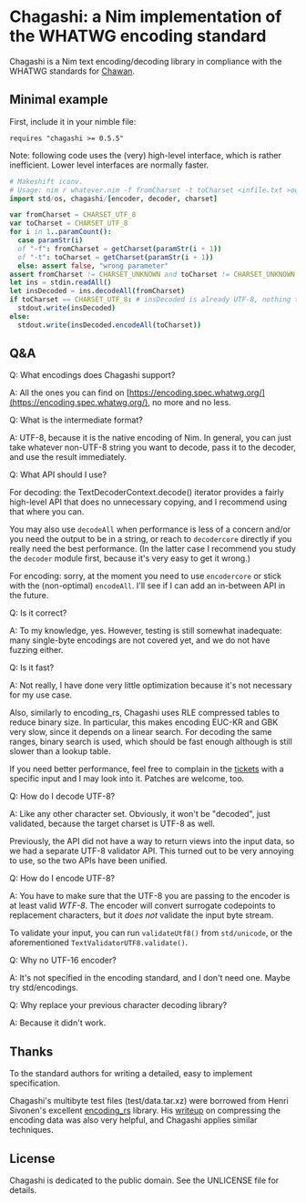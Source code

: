 # Chagashi: a Nim implementation of the WHATWG encoding standard

Chagashi is a Nim text encoding/decoding library in compliance with the WHATWG
standards for [Chawan](https://sr.ht/~bptato/chawan).

## Minimal example

First, include it in your nimble file:

```
requires "chagashi >= 0.5.5"
```

Note: following code uses the (very) high-level interface, which is rather
inefficient. Lower level interfaces are normally faster.

```Nim
# Makeshift iconv.
# Usage: nim r whatever.nim -f fromCharset -t toCharset <infile.txt >outfile.txt
import std/os, chagashi/[encoder, decoder, charset]

var fromCharset = CHARSET_UTF_8
var toCharset = CHARSET_UTF_8
for i in 1..paramCount():
  case paramStr(i)
  of "-f": fromCharset = getCharset(paramStr(i + 1))
  of "-t": toCharset = getCharset(paramStr(i + 1))
  else: assert false, "wrong parameter"
assert fromCharset != CHARSET_UNKNOWN and toCharset != CHARSET_UNKNOWN
let ins = stdin.readAll()
let insDecoded = ins.decodeAll(fromCharset)
if toCharset == CHARSET_UTF_8: # insDecoded is already UTF-8, nothing to do
  stdout.write(insDecoded)
else:
  stdout.write(insDecoded.encodeAll(toCharset))
```

## Q&A

Q: What encodings does Chagashi support?

A: All the ones you can find on
[https://encoding.spec.whatwg.org/](https://encoding.spec.whatwg.org/), no
more and no less.

Q: What is the intermediate format?

A: UTF-8, because it is the native encoding of Nim. In general, you can just
take whatever non-UTF-8 string you want to decode, pass it to the decoder, and
use the result immediately.

Q: What API should I use?

For decoding: the TextDecoderContext.decode() iterator provides a fairly
high-level API that does no unnecessary copying, and I recommend using that
where you can.

You may also use `decodeAll` when performance is less of a concern and/or you
need the output to be in a string, or reach to `decodercore` directly if you
really need the best performance. (In the latter case I recommend you study the
`decoder` module first, because it's very easy to get it wrong.)

For encoding: sorry, at the moment you need to use `encodercore` or stick with
the (non-optimal) `encodeAll`. I'll see if I can add an in-between API in the
future.

Q: Is it correct?

A: To my knowledge, yes. However, testing is still somewhat inadequate: many
single-byte encodings are not covered yet, and we do not have fuzzing either.

Q: Is it fast?

A: Not really, I have done very little optimization because it's not necessary
for my use case.

Also, similarly to encoding_rs, Chagashi uses RLE compressed tables to reduce
binary size. In particular, this makes encoding EUC-KR and GBK very slow, since
it depends on a linear search. For decoding the same ranges, binary search is
used, which should be fast enough although is still slower than a lookup table.

If you need better performance, feel free to complain in the
[tickets](https://todo.sr.ht/~bptato/chawan) with a specific input and I may
look into it. Patches are welcome, too.

Q: How do I decode UTF-8?

A: Like any other character set. Obviously, it won't be "decoded", just
validated, because the target charset is UTF-8 as well.

Previously, the API did not have a way to return views into the input data, so
we had a separate UTF-8 validator API. This turned out to be very annoying to
use, so the two APIs have been unified.

Q: How do I encode UTF-8?

A: You have to make sure that the UTF-8 you are passing to the encoder is at
least valid *WTF-8*. The encoder will convert surrogate codepoints to
replacement characters, but it *does not* validate the input byte stream.

To validate your input, you can run `validateUtf8()` from `std/unicode`, or the
aforementioned `TextValidatorUTF8.validate()`.

Q: Why no UTF-16 encoder?

A: It's not specified in the encoding standard, and I don't need one. Maybe try
std/encodings.

Q: Why replace your previous character decoding library?

A: Because it didn't work.

## Thanks

To the standard authors for writing a detailed, easy to implement specification.

Chagashi's multibyte test files (test/data.tar.xz) were borrowed from Henri
Sivonen's excellent [encoding_rs](https://github.com/hsivonen/encoding_rs)
library. His [writeup](https://hsivonen.fi/encoding_rs/) on compressing the
encoding data was also very helpful, and Chagashi applies similar
techniques.

## License

Chagashi is dedicated to the public domain. See the UNLICENSE file for details.
